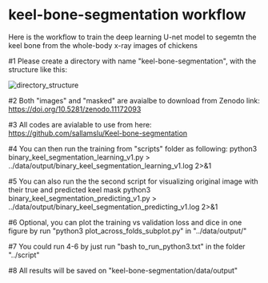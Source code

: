 # keel-bone-segmentation workflow
Here is the workflow to train the deep learning U-net model to 
segemtn the keel bone from the whole-body x-ray images of chickens   

#1 Please create a directory with name "keel-bone-segmentation", with the structure like this:

![directory_structure](https://github.com/sallamslu/Keel-bone-segmentation/assets/91287246/399f8b9d-5482-4318-aa40-9e47181665e8)


#2 Both "images" and "masked" are avaialbe to download from Zenodo link: https://doi.org/10.5281/zenodo.11172093 

#3 All codes are avialable to use from here: https://github.com/sallamslu/Keel-bone-segmentation 

#4 You can then run the training from "scripts" folder as following:
python3 binary_keel_segmentation_learning_v1.py > ../data/output/binary_keel_segmentation_learning_v1.log   2>&1

#5 You can also run the the second script for visualizing original image with their true and predicted keel mask
python3 binary_keel_segmentation_predicting_v1.py > ../data/output/binary_keel_segmentation_predicting_v1.log 2>&1

#6 Optional, you can plot the training vs validation loss and dice in one figure by run
"python3 plot_across_folds_subplot.py" in "../data/output/"

#7 You could run 4-6 by just run 
 "bash to_run_python3.txt" in the folder "../script"

#8 All results will be saved on "keel-bone-segmentation/data/output"


